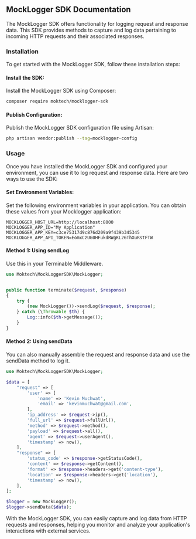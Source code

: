 ## MockLogger SDK Documentation
The MockLogger SDK offers functionality for logging request and response data. This SDK provides methods to capture and log data pertaining to incoming HTTP requests and their associated responses.

### Installation
To get started with the MockLogger SDK, follow these installation steps:

#### Install the SDK:
Install the MockLogger SDK using Composer:

```bash
composer require moktech/mocklogger-sdk
```

#### Publish Configuration:
Publish the MockLogger SDK configuration file using Artisan:

```bash
php artisan vendor:publish --tag=mocklogger-config
```

### Usage
Once you have installed the MockLogger SDK and configured your environment, you can use it to log request and response data. Here are two ways to use the SDK:

#### Set Environment Variables:
Set the following environment variables in your application. You can obtain these values from your Mocklogger application:

```dotenv
MOCKLOGGER_HOST_URL=http://localhost:8000
MOCKLOGGER_APP_ID="My Application"
MOCKLOGGER_APP_KEY=c3ce75317d9c876d209a9f439b345345
MOCKLOGGER_APP_API_TOKEN=EomxCzUG0HFukdRWgKL26ThXuRstFTW
```

#### Method 1: Using sendLog
Use this in your Terminable Middleware.

```php
use Moktech\MockLoggerSDK\MockLogger;


public function terminate($request, $response)
{
    try {
        (new MockLogger())->sendLog($request, $response);
    } catch (\Throwable $th) {
        Log::info($th->getMessage());
    }
}
```

#### Method 2: Using sendData
You can also manually assemble the request and response data and use the sendData method to log it.

```php
use Moktech\MockLoggerSDK\MockLogger;

$data = [
    "request" => [
        'user' => [
            'name' => 'Kevin Muchwat',
            'email' => 'kevinmuchwat@gmail.com',
        ],
        'ip_address' => $request->ip(),
        'full_url' => $request->fullUrl(),
        'method' => $request->method(),
        'payload' => $request->all(),
        'agent' => $request->userAgent(),
        'timestamp' => now(),
    ],
    "response" => [
        'status_code' => $response->getStatusCode(),
        'content' => $response->getContent(),
        'format' => $response->headers->get('content-type'),
        'location' => $response->headers->get('location'),
        'timestamp' => now(),
    ],
];

$logger = new MockLogger();
$logger->sendData($data);

```

With the MockLogger SDK, you can easily capture and log data from HTTP requests and responses, helping you monitor and analyze your application's interactions with external services.